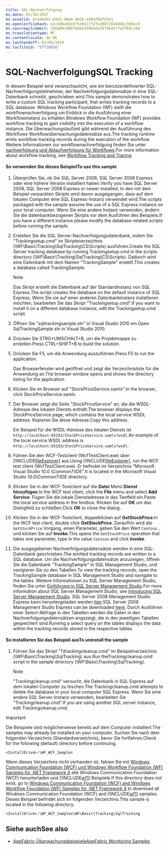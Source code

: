 ```yaml
---
title: SQL-Nachverfolgung
ms.date: 03/30/2017
ms.assetid: bcaebeb1-b9e5-49e8-881b-e49af66fd341
ms.openlocfilehash: e2cb86a92e075d9117f2fe208f2044d4bc30dac9
ms.sourcegitcommit: 160a88c8087b0e63606e6e35f9bd57fa5f69c168
ms.translationtype: MT
ms.contentlocale: de-DE
ms.lasthandoff: 03/09/2019
ms.locfileid: "57710016"
---
```

# <a name="sql-tracking"></a><span data-ttu-id="d00a5-102">SQL-Nachverfolgung</span><span class="sxs-lookup"><span data-stu-id="d00a5-102">SQL Tracking</span></span>
<span data-ttu-id="d00a5-103">In diesem Beispiel wird veranschaulicht, wie ein benutzerdefinierter SQL-Nachverfolgungsteilnehmer, der Nachverfolgungsdatensätze in eine SQL-Datenbank schreibt, geschrieben wird.</span><span class="sxs-lookup"><span data-stu-id="d00a5-103">This sample demonstrates how to write a custom SQL tracking participant, that writes tracking records to a SQL database.</span></span> <span data-ttu-id="d00a5-104">Windows Workflow Foundation (WF) stellt die workflownachverfolgung um Einblick in die Ausführung einer Workflowinstanz zu erhalten.</span><span class="sxs-lookup"><span data-stu-id="d00a5-104">Windows Workflow Foundation (WF) provides workflow tracking to gain visibility into the execution of a workflow instance.</span></span> <span data-ttu-id="d00a5-105">Die Überwachungslaufzeit gibt während der Ausführung des Workflows Workflowüberwachungsdatensätze aus.</span><span class="sxs-lookup"><span data-stu-id="d00a5-105">The tracking runtime emits workflow tracking records during the execution of the workflow.</span></span> <span data-ttu-id="d00a5-106">Weitere Informationen zur workflownachverfolgung finden Sie unter [nachverfolgung und Ablaufverfolgung für Workflows](../workflow-tracking-and-tracing.md).</span><span class="sxs-lookup"><span data-stu-id="d00a5-106">For more information about workflow tracking, see [Workflow Tracking and Tracing](../workflow-tracking-and-tracing.md).</span></span>

#### <a name="to-use-this-sample"></a><span data-ttu-id="d00a5-107">So verwenden Sie dieses Beispiel</span><span class="sxs-lookup"><span data-stu-id="d00a5-107">To use this sample</span></span>

1.  <span data-ttu-id="d00a5-108">Überprüfen Sie, ob Sie SQL Server 2008, SQL Server 2008 Express oder eine höhere Version installiert haben.</span><span class="sxs-lookup"><span data-stu-id="d00a5-108">Verify you have SQL Server 2008, SQL Server 2008 Express or newer installed.</span></span> <span data-ttu-id="d00a5-109">In den mit dem Beispiel verpackten Skripts wird davon ausgegangen, dass auf dem lokalen Computer eine SQL Express-Instanz verwendet wird.</span><span class="sxs-lookup"><span data-stu-id="d00a5-109">The scripts packaged with the sample assume the use of a SQL Express instance on your local computer.</span></span> <span data-ttu-id="d00a5-110">Wenn Sie eine andere Instanz verwenden, ändern Sie die datenbankbezogenen Skripts vor dem Ausführen des Beispiels.</span><span class="sxs-lookup"><span data-stu-id="d00a5-110">If you have a different instance please modify the database-related scripts before running the sample.</span></span>

2.  <span data-ttu-id="d00a5-111">Erstellen Sie die SQL Server-Nachverfolgungsdatenbank, indem Sie "Trackingsetup.cmd" im Skripteverzeichnis (\WF\Basic\Tracking\SqlTracking\CS\Scripts) ausführen.</span><span class="sxs-lookup"><span data-stu-id="d00a5-111">Create the SQL Server tracking database by running Trackingsetup.cmd in the scripts directory (\WF\Basic\Tracking\SqlTracking\CS\Scripts).</span></span> <span data-ttu-id="d00a5-112">Dadurch wird eine Datenbank mit dem Namen "TrackingSample" erstellt.</span><span class="sxs-lookup"><span data-stu-id="d00a5-112">This creates a database called TrackingSample.</span></span>

    > [!NOTE]
    >  <span data-ttu-id="d00a5-113">Das Skript erstellt die Datenbank auf der Standardinstanz von SQL Express.</span><span class="sxs-lookup"><span data-stu-id="d00a5-113">The script creates the database on the default instance of SQL Express.</span></span> <span data-ttu-id="d00a5-114">Wenn Sie sie auf einer anderen Datenbankinstanz installieren möchten, bearbeiten Sie das Skript "Trackingsetup.cmd".</span><span class="sxs-lookup"><span data-stu-id="d00a5-114">If you want to install it on a different database instance, edit the Trackingsetup.cmd script.</span></span>  
  
3.  <span data-ttu-id="d00a5-115">Öffnen Sie "sqltrackingsample.sln" in Visual Studio 2010 ein.</span><span class="sxs-lookup"><span data-stu-id="d00a5-115">Open SqlTrackingSample.sln in Visual Studio 2010.</span></span>  
  
4.  <span data-ttu-id="d00a5-116">Drücken Sie STRG+UMSCHALT+B, um die Projektmappe zu erstellen.</span><span class="sxs-lookup"><span data-stu-id="d00a5-116">Press CTRL+SHIFT+B to build the solution.</span></span>  
  
5.  <span data-ttu-id="d00a5-117">Drücken Sie F5, um die Anwendung auszuführen.</span><span class="sxs-lookup"><span data-stu-id="d00a5-117">Press F5 to run the application.</span></span>  
  
     <span data-ttu-id="d00a5-118">Das Browserfenster wird geöffnet und zeigt die Verzeichnisliste für die Anwendung an.</span><span class="sxs-lookup"><span data-stu-id="d00a5-118">The browser window opens and shows the directory listing for the application.</span></span>  
  
6.  <span data-ttu-id="d00a5-119">Klicken Sie im Browser auf "StockPriceService.xamlx".</span><span class="sxs-lookup"><span data-stu-id="d00a5-119">In the browser, click StockPriceService.xamlx.</span></span>  
  
7.  <span data-ttu-id="d00a5-120">Der Browser zeigt die Seite "StockPriceService" an, die die WSDL-Adresse des lokalen Diensts enthält.</span><span class="sxs-lookup"><span data-stu-id="d00a5-120">The browser displays the StockPriceService page, which contains the local service WSDL address.</span></span> <span data-ttu-id="d00a5-121">Kopieren Sie diese Adresse.</span><span class="sxs-lookup"><span data-stu-id="d00a5-121">Copy this address.</span></span>  
  
     <span data-ttu-id="d00a5-122">Ein Beispiel für die WSDL-Adresse des lokalen Diensts ist `http://localhost:65193/StockPriceService.xamlx?wsdl`.</span><span class="sxs-lookup"><span data-stu-id="d00a5-122">An example of the local service WSDL address is `http://localhost:65193/StockPriceService.xamlx?wsdl`.</span></span>  
  
8.  <span data-ttu-id="d00a5-123">Führen Sie den WCF-Testclient (WcfTestClient.exe) über [!INCLUDE[fileExplorer](../../../../includes/fileexplorer-md.md)] aus.</span><span class="sxs-lookup"><span data-stu-id="d00a5-123">Using [!INCLUDE[fileExplorer](../../../../includes/fileexplorer-md.md)], run the WCF test client (WcfTestClient.exe).</span></span> <span data-ttu-id="d00a5-124">Er befindet im Verzeichnis "Microsoft Visual Studio 10.0 \Common7\IDE".</span><span class="sxs-lookup"><span data-stu-id="d00a5-124">It is located in the Microsoft Visual Studio 10.0\Common7\IDE directory.</span></span>  
  
9. <span data-ttu-id="d00a5-125">Klicken Sie in der WCF-Testclient auf die **Datei** Menü **Dienst hinzufügen**.</span><span class="sxs-lookup"><span data-stu-id="d00a5-125">In the WCF test client, click the **File** menu and select **Add Service**.</span></span> <span data-ttu-id="d00a5-126">Fügen Sie die lokale Dienstadresse in das Textfeld ein.</span><span class="sxs-lookup"><span data-stu-id="d00a5-126">Paste the local service address in the textbox.</span></span> <span data-ttu-id="d00a5-127">Klicken Sie auf **OK** um das Dialogfeld zu schließen.</span><span class="sxs-lookup"><span data-stu-id="d00a5-127">Click **OK** to close the dialog.</span></span>  
  
10. <span data-ttu-id="d00a5-128">Klicken Sie in der WCF-Testclient, doppelklicken auf **GetStockPrice**.</span><span class="sxs-lookup"><span data-stu-id="d00a5-128">In the WCF test client, double click **GetStockPrice**.</span></span> <span data-ttu-id="d00a5-129">Daraufhin wird die `GetStockPrice` Vorgang, einen Parameter, geben Sie den Wert `Contoso` , und klicken Sie auf **Invoke**.</span><span class="sxs-lookup"><span data-stu-id="d00a5-129">This opens the `GetStockPrice` operation that takes one parameter, type in the value `Contoso` and click **Invoke**.</span></span>  
  
11. <span data-ttu-id="d00a5-130">Die ausgegebenen Nachverfolgungsdatensätze werden in eine SQL-Datenbank geschrieben.</span><span class="sxs-lookup"><span data-stu-id="d00a5-130">The emitted tracking records are written to a SQL database.</span></span> <span data-ttu-id="d00a5-131">Um die Nachverfolgungsdatensätze anzuzeigen, öffnen Sie die Datenbank "TrackingSample" in SQL Management Studio, und navigieren Sie zu den Tabellen.</span><span class="sxs-lookup"><span data-stu-id="d00a5-131">To view the tracking records, open the TrackingSample database in SQL Management Studio and navigate to the tables.</span></span> <span data-ttu-id="d00a5-132">Weitere Informationen zu SQL Server Management Studio, finden Sie unter [Einführung in SQL Server Management Studio](https://go.microsoft.com/fwlink/?LinkId=165645).</span><span class="sxs-lookup"><span data-stu-id="d00a5-132">For more information about SQL Server Management Studio, see [Introducing SQL Server Management Studio](https://go.microsoft.com/fwlink/?LinkId=165645).</span></span> <span data-ttu-id="d00a5-133">SQL Server 2008 Management Studio Express kann heruntergeladen werden [hier](https://go.microsoft.com/fwlink/?LinkId=180520).</span><span class="sxs-lookup"><span data-stu-id="d00a5-133">SQL Server 2008 Management Studio Express can be downloaded [here](https://go.microsoft.com/fwlink/?LinkId=180520).</span></span> <span data-ttu-id="d00a5-134">Durch Ausführen einer Select-Abfrage in den Tabellen werden die Daten in den Nachverfolgungsdatensätzen angezeigt, die in den jeweiligen Tabellen gespeichert sind.</span><span class="sxs-lookup"><span data-stu-id="d00a5-134">Running a select query on the tables displays the data within the tracking records stored in the respective tables.</span></span>  
  
#### <a name="to-uninstall-the-sample"></a><span data-ttu-id="d00a5-135">So installieren Sie das Beispiel aus</span><span class="sxs-lookup"><span data-stu-id="d00a5-135">To uninstall the sample</span></span>  
  
1.  <span data-ttu-id="d00a5-136">Führen Sie das Skript "Tdrackingcleanup.cmd" im Beispielverzeichnis (\WF\Basic\Tracking\SqlTracking) aus.</span><span class="sxs-lookup"><span data-stu-id="d00a5-136">Run theTrackingcleanup.cmd script in the sample directory (\WF\Basic\Tracking\SqlTracking).</span></span>  
  
    > [!NOTE]
    >  <span data-ttu-id="d00a5-137">"Trackingcleanup.cmd" versucht, die Datenbank in SQL Express auf dem lokalen Computer zu löschen.</span><span class="sxs-lookup"><span data-stu-id="d00a5-137">The Trackingcleanup.cmd attempts to delete the database in your local computer SQL Express.</span></span> <span data-ttu-id="d00a5-138">Wenn Sie eine andere SQL Server-Instanz verwenden, bearbeiten Sie "Trackingcleanup.cmd".</span><span class="sxs-lookup"><span data-stu-id="d00a5-138">If you are using another SQL server instance, edit Trackingcleanup.cmd.</span></span>

> [!IMPORTANT]
>  <span data-ttu-id="d00a5-139">Die Beispiele sind möglicherweise bereits auf dem Computer installiert.</span><span class="sxs-lookup"><span data-stu-id="d00a5-139">The samples may already be installed on your computer.</span></span> <span data-ttu-id="d00a5-140">Suchen Sie nach dem folgenden Verzeichnis (Standardverzeichnis), bevor Sie fortfahren.</span><span class="sxs-lookup"><span data-stu-id="d00a5-140">Check for the following (default) directory before continuing.</span></span>  
>   
>  `<InstallDrive>:\WF_WCF_Samples`  
>   
>  <span data-ttu-id="d00a5-141">Wenn dieses Verzeichnis nicht vorhanden ist, fahren Sie mit [Windows Communication Foundation (WCF) und Windows Workflow Foundation (WF) Samples für .NET Framework 4](https://go.microsoft.com/fwlink/?LinkId=150780) alle Windows Communication Foundation (WCF) herunterladen und [!INCLUDE[wf1](../../../../includes/wf1-md.md)] Beispiele.</span><span class="sxs-lookup"><span data-stu-id="d00a5-141">If this directory does not exist, go to [Windows Communication Foundation (WCF) and Windows Workflow Foundation (WF) Samples for .NET Framework 4](https://go.microsoft.com/fwlink/?LinkId=150780) to download all Windows Communication Foundation (WCF) and [!INCLUDE[wf1](../../../../includes/wf1-md.md)] samples.</span></span> <span data-ttu-id="d00a5-142">Dieses Beispiel befindet sich im folgenden Verzeichnis.</span><span class="sxs-lookup"><span data-stu-id="d00a5-142">This sample is located in the following directory.</span></span>  
>   
>  `<InstallDrive>:\WF_WCF_Samples\WF\Basic\Tracking\SqlTracking`  
  
## <a name="see-also"></a><span data-ttu-id="d00a5-143">Siehe auch</span><span class="sxs-lookup"><span data-stu-id="d00a5-143">See also</span></span>
- [<span data-ttu-id="d00a5-144">AppFabric-Überwachungsbeispiele</span><span class="sxs-lookup"><span data-stu-id="d00a5-144">AppFabric Monitoring Samples</span></span>](https://go.microsoft.com/fwlink/?LinkId=193959)
